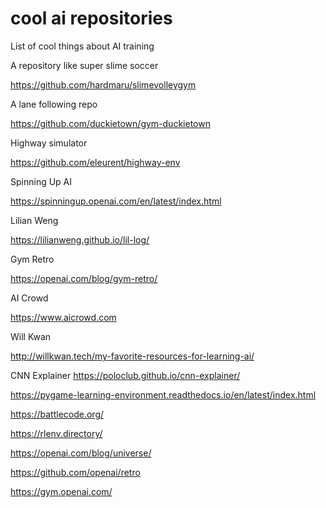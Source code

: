# cool ai repositories
List of cool things about AI training

A repository like super slime soccer

https://github.com/hardmaru/slimevolleygym


A lane following repo

https://github.com/duckietown/gym-duckietown

Highway simulator

https://github.com/eleurent/highway-env

Spinning Up AI

https://spinningup.openai.com/en/latest/index.html

Lilian Weng

https://lilianweng.github.io/lil-log/

Gym Retro

https://openai.com/blog/gym-retro/

AI Crowd

https://www.aicrowd.com

Will Kwan

http://willkwan.tech/my-favorite-resources-for-learning-ai/

CNN Explainer
https://poloclub.github.io/cnn-explainer/

https://pygame-learning-environment.readthedocs.io/en/latest/index.html

https://battlecode.org/

https://rlenv.directory/

https://openai.com/blog/universe/

https://github.com/openai/retro

https://gym.openai.com/
